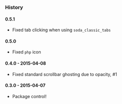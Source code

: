 ### History

#### 0.5.1
- Fixed tab clicking when using `soda_classic_tabs`

#### 0.5.0
- Fixed `php` icon

#### 0.4.0 - 2015-04-08
- Fixed standard scrollbar ghosting due to opacity, #1

#### 0.3.0 - 2015-04-07
- Package control!
